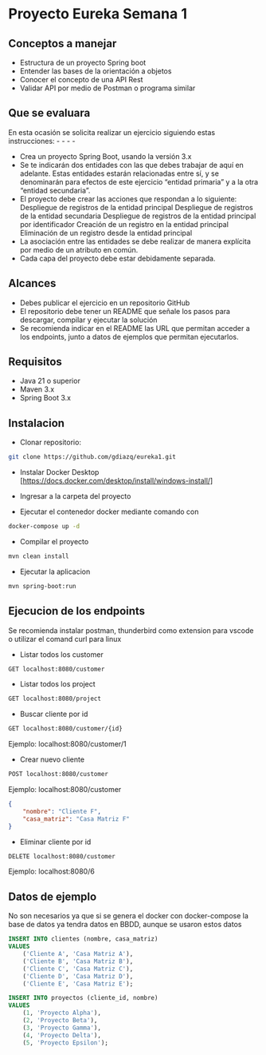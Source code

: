 # Proyecto Eureka Semana 1

## Conceptos a manejar 

- Estructura de un proyecto Spring boot 
- Entender las bases de la orientación a objetos  
- Conocer el concepto de una API Rest 
- Validar API por medio de Postman o programa similar 

## Que se evaluara

En esta ocasión se solicita realizar un ejercicio siguiendo estas instrucciones: - - - - 
- Crea un proyecto Spring Boot, usando la versión 3.x  
- Se te indicarán dos entidades con las que debes trabajar de aquí en adelante. Estas 
entidades estarán relacionadas entre sí, y se denominarán para efectos de este 
ejercicio “entidad primaria” y a la otra “entidad secundaria”.  
- El proyecto debe crear las acciones que respondan a lo siguiente: 
Despliegue de registros de la entidad principal 
Despliegue de registros de la entidad secundaria 
Despliegue de registros de la entidad principal por identificador 
Creación de un registro en la entidad principal  
Eliminación de un registro desde la entidad principal 
- La asociación entre las entidades se debe realizar de manera explícita por medio de 
un atributo en común. 
- Cada capa del proyecto debe estar debidamente separada. 

## Alcances

- Debes publicar el ejercicio en un repositorio GitHub 
- El repositorio debe tener un README que señale los pasos para descargar, compilar 
y ejecutar la solución 
- Se recomienda indicar en el README las URL que permitan acceder a los endpoints, 
junto a datos de ejemplos que permitan ejecutarlos. 

## Requisitos

- Java 21 o superior
- Maven 3.x
- Spring Boot 3.x

## Instalacion 

- Clonar repositorio:
```bash
git clone https://github.com/gdiazq/eureka1.git 
```

- Instalar Docker Desktop [https://docs.docker.com/desktop/install/windows-install/]

- Ingresar a la carpeta del proyecto

- Ejecutar el contenedor docker mediante comando con  
```bash
docker-compose up -d
```

- Compilar el proyecto
```bash
mvn clean install 
```

- Ejecutar la aplicacion
```bash
mvn spring-boot:run
```

## Ejecucion de los endpoints

Se recomienda instalar postman, thunderbird como extension para vscode o utilizar el comand curl para linux

- Listar todos los customer

```bash
GET localhost:8080/customer
```

- Listar todos los project

```bash
GET localhost:8080/project
```

- Buscar cliente por id

```bash
GET localhost:8080/customer/{id}
```
Ejemplo: localhost:8080/customer/1

- Crear nuevo cliente
```bash
POST localhost:8080/customer
```
Ejemplo: localhost:8080/customer
```json
{
    "nombre": "Cliente F",
    "casa_matriz": "Casa Matriz F"
}
```

- Eliminar cliente por id
```bash
DELETE localhost:8080/customer
```
Ejemplo: localhost:8080/6

## Datos de ejemplo

No son necesarios ya que si se genera el docker con docker-compose la base de datos ya tendra datos en BBDD, aunque se usaron estos datos
```sql
INSERT INTO clientes (nombre, casa_matriz)
VALUES
    ('Cliente A', 'Casa Matriz A'),
    ('Cliente B', 'Casa Matriz B'),
    ('Cliente C', 'Casa Matriz C'),
    ('Cliente D', 'Casa Matriz D'),
    ('Cliente E', 'Casa Matriz E');

INSERT INTO proyectos (cliente_id, nombre)
VALUES
    (1, 'Proyecto Alpha'),
    (2, 'Proyecto Beta'),
    (3, 'Proyecto Gamma'),
    (4, 'Proyecto Delta'),
    (5, 'Proyecto Epsilon');
```





